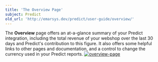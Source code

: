 ```yaml
---
title: 'The Overview Page'
subject: Predict
old_url: 'http://emarsys.dev/predict/user-guide/overview/'
---
```


The **Overview** page offers an at-a-glance summary of your Predict integration, including the total revenue of your webshop over the last 30 days and Predict's contribution to this figure. It also offers some helpful links to other pages and documentation, and a control to change the currency used in your Predict reports. [![overview-page](/assets/images/overview-page-1024x566.png)](/assets/images/overview-page.png)
